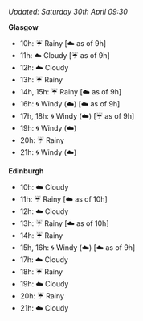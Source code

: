 *Updated: Saturday 30th April 09:30*

**Glasgow**

* 10h: :umbrella: Rainy [:cloud: as of 9h]
* 11h: :cloud: Cloudy [:umbrella: as of 9h]
* 12h: :cloud: Cloudy
* 13h: :umbrella: Rainy
* 14h, 15h: :umbrella: Rainy [:cloud: as of 9h]
* 16h: :cyclone: Windy (:cloud:) [:cloud: as of 9h]
* 17h, 18h: :cyclone: Windy (:cloud:) [:umbrella: as of 9h]
* 19h: :cyclone: Windy (:cloud:)
* 20h: :umbrella: Rainy
* 21h: :cyclone: Windy (:cloud:)

**Edinburgh**

* 10h: :cloud: Cloudy
* 11h: :umbrella: Rainy [:cloud: as of 10h]
* 12h: :cloud: Cloudy
* 13h: :umbrella: Rainy [:cloud: as of 10h]
* 14h: :umbrella: Rainy
* 15h, 16h: :cyclone: Windy (:cloud:) [:cloud: as of 9h]
* 17h: :cloud: Cloudy
* 18h: :umbrella: Rainy
* 19h: :cloud: Cloudy
* 20h: :umbrella: Rainy
* 21h: :cloud: Cloudy
